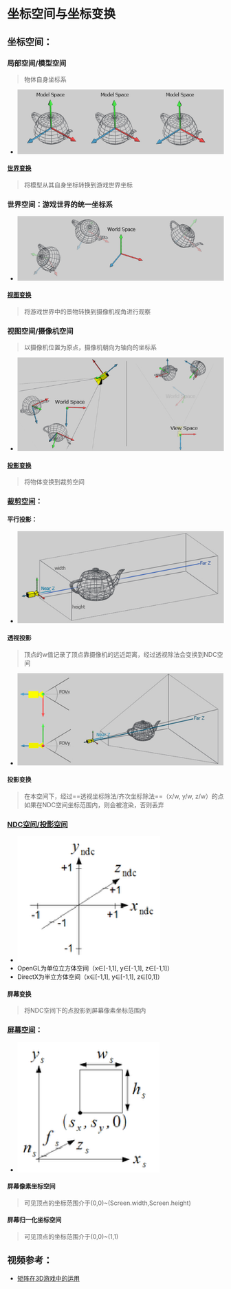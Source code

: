 # 坐标空间与坐标变换

## 坐标空间：

### 局部空间/模型空间

> 物体自身坐标系

- ![1619022091237](05-%E9%A1%B6%E7%82%B9%E5%8F%98%E6%8D%A2.assets/1619022091237.png)

#### [世界变换](https://ke.qq.com/webcourse/index.html#course_id=3135212&term_id=103259263&taid=10433300198840044&type=1024&vid=5285890809037839909)

> 将模型从其自身坐标转换到游戏世界坐标

### 世界空间：游戏世界的统一坐标系

- ![1619022106701](05-%E9%A1%B6%E7%82%B9%E5%8F%98%E6%8D%A2.assets/1619022106701.png)

#### [视图变换](https://ke.qq.com/webcourse/index.html#course_id=3135212&term_id=103259263&taid=10433308788774636&type=1024&vid=5285890809037839882)

> 将游戏世界中的景物转换到摄像机视角进行观察

### 视图空间/摄像机空间

> 以摄像机位置为原点，摄像机朝向为轴向的坐标系

- ![1619022123894](05-%E9%A1%B6%E7%82%B9%E5%8F%98%E6%8D%A2.assets/1619022123894.png)

#### [投影变换](https://ke.qq.com/webcourse/index.html#course_id=3135212&term_id=103259263&taid=10433308788774636&type=1024&vid=5285890809037839882)

>  将物体变换到裁剪空间

### [裁剪空间](https://ke.qq.com/webcourse/index.html#course_id=3135212&term_id=103259263&taid=10433308788774636&type=1024&vid=5285890809037839882)：

#### 平行投影：

- ![平行投影](05-%E9%A1%B6%E7%82%B9%E5%8F%98%E6%8D%A2.assets/1619022318333.png)

#### 透视投影

>  顶点的w值记录了顶点靠摄像机的远近距离，经过透视除法会变换到NDC空间

- ![透视投影](05-%E9%A1%B6%E7%82%B9%E5%8F%98%E6%8D%A2.assets/1619022381956.png)

#### 投影变换

> 在本空间下，经过==透视坐标除法/齐次坐标除法==（x/w, y/w, z/w）的点如果在NDC空间坐标范围内，则会被渲染，否则丢弃

### [NDC空间/投影空间](https://ke.qq.com/webcourse/index.html#course_id=3135212&term_id=103259263&taid=10433308788774636&type=1024&vid=5285890809037839882)

- ![1619022681302](05-%E9%A1%B6%E7%82%B9%E5%8F%98%E6%8D%A2.assets/1619022681302.png)
- OpenGL为单位立方体空间（x∈[-1,1], y∈[-1,1], z∈[-1,1]）
- DirectX为半立方体空间（x∈[-1,1], y∈[-1,1], z∈[0,1]）

#### 屏幕变换

> 将NDC空间下的点投影到屏幕像素坐标范围内

### [屏幕空间](https://ke.qq.com/webcourse/index.html#course_id=3135212&term_id=103259263&taid=10433308788774636&type=1024&vid=5285890809037839882)：

- ![1619022712511](05-%E9%A1%B6%E7%82%B9%E5%8F%98%E6%8D%A2.assets/1619022712511.png)

#### 屏幕像素坐标空间

>  可见顶点的坐标范围介于(0,0)~(Screen.width,Screen.height)

#### 屏幕归一化坐标空间

>  可见顶点的坐标范围介于(0,0)~(1,1)

## 视频参考：

- [矩阵在3D游戏中的运用](https://ke.qq.com/webcourse/index.html#course_id=3135212&term_id=103259263&taid=10433300198840044&type=1024&vid=5285890809037839909)